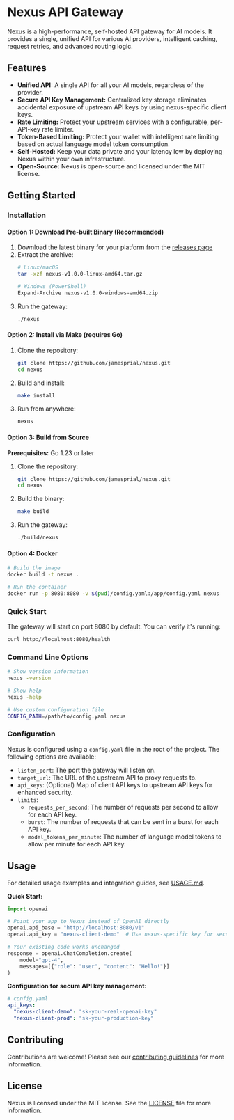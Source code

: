# Nexus API Gateway

Nexus is a high-performance, self-hosted API gateway for AI models. It provides a single, unified API for various AI providers, intelligent caching, request retries, and advanced routing logic.

## Features

- **Unified API:** A single API for all your AI models, regardless of the provider.
- **Secure API Key Management:** Centralized key storage eliminates accidental exposure of upstream API keys by using nexus-specific client keys.
- **Rate Limiting:** Protect your upstream services with a configurable, per-API-key rate limiter.
- **Token-Based Limiting:** Protect your wallet with intelligent rate limiting based on actual language model token consumption.
- **Self-Hosted:** Keep your data private and your latency low by deploying Nexus within your own infrastructure.
- **Open-Source:** Nexus is open-source and licensed under the MIT license.

## Getting Started

### Installation

#### Option 1: Download Pre-built Binary (Recommended)

1. Download the latest binary for your platform from the [releases page](https://github.com/jamesprial/nexus/releases)
2. Extract the archive:
   ```bash
   # Linux/macOS
   tar -xzf nexus-v1.0.0-linux-amd64.tar.gz
   
   # Windows (PowerShell)
   Expand-Archive nexus-v1.0.0-windows-amd64.zip
   ```
3. Run the gateway:
   ```bash
   ./nexus
   ```

#### Option 2: Install via Make (requires Go)

1. Clone the repository:
   ```bash
   git clone https://github.com/jamesprial/nexus.git
   cd nexus
   ```

2. Build and install:
   ```bash
   make install
   ```

3. Run from anywhere:
   ```bash
   nexus
   ```

#### Option 3: Build from Source

**Prerequisites:** Go 1.23 or later

1. Clone the repository:
   ```bash
   git clone https://github.com/jamesprial/nexus.git
   cd nexus
   ```

2. Build the binary:
   ```bash
   make build
   ```

3. Run the gateway:
   ```bash
   ./build/nexus
   ```

#### Option 4: Docker

```bash
# Build the image
docker build -t nexus .

# Run the container
docker run -p 8080:8080 -v $(pwd)/config.yaml:/app/config.yaml nexus
```

### Quick Start

The gateway will start on port 8080 by default. You can verify it's running:

```bash
curl http://localhost:8080/health
```

### Command Line Options

```bash
# Show version information
nexus -version

# Show help
nexus -help

# Use custom configuration file
CONFIG_PATH=/path/to/config.yaml nexus
```

### Configuration

Nexus is configured using a `config.yaml` file in the root of the project. The following options are available:

-   `listen_port`: The port the gateway will listen on.
-   `target_url`: The URL of the upstream API to proxy requests to.
-   `api_keys`: (Optional) Map of client API keys to upstream API keys for enhanced security.
-   `limits`:
    -   `requests_per_second`: The number of requests per second to allow for each API key.
    -   `burst`: The number of requests that can be sent in a burst for each API key.
    -   `model_tokens_per_minute`: The number of language model tokens to allow per minute for each API key.

## Usage

For detailed usage examples and integration guides, see [USAGE.md](USAGE.md).

**Quick Start:**
```python
import openai

# Point your app to Nexus instead of OpenAI directly
openai.api_base = "http://localhost:8080/v1"
openai.api_key = "nexus-client-demo"  # Use nexus-specific key for security

# Your existing code works unchanged
response = openai.ChatCompletion.create(
    model="gpt-4",
    messages=[{"role": "user", "content": "Hello!"}]
)
```

**Configuration for secure API key management:**
```yaml
# config.yaml
api_keys:
  "nexus-client-demo": "sk-your-real-openai-key"
  "nexus-client-prod": "sk-your-production-key"
```

## Contributing

Contributions are welcome! Please see our [contributing guidelines](CONTRIBUTING.md) for more information.

## License

Nexus is licensed under the MIT license. See the [LICENSE](LICENSE) file for more information.
